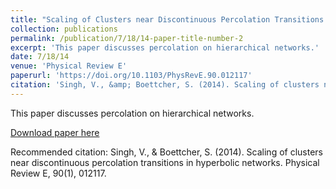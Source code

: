 ```yaml
---
title: "Scaling of Clusters near Discontinuous Percolation Transitions in Hyperbolic Networks "
collection: publications
permalink: /publication/7/18/14-paper-title-number-2
excerpt: 'This paper discusses percolation on hierarchical networks.'
date: 7/18/14
venue: 'Physical Review E'
paperurl: 'https://doi.org/10.1103/PhysRevE.90.012117'
citation: 'Singh, V., &amp; Boettcher, S. (2014). Scaling of clusters near discontinuous percolation transitions in hyperbolic networks. Physical Review E, 90(1), 012117.'
---
```

This paper discusses percolation on hierarchical networks.

[Download paper here](https://doi.org/10.1103/PhysRevE.90.012117)

Recommended citation: Singh, V., & Boettcher, S. (2014). Scaling of clusters near discontinuous percolation transitions in hyperbolic networks. Physical Review E, 90(1), 012117.

